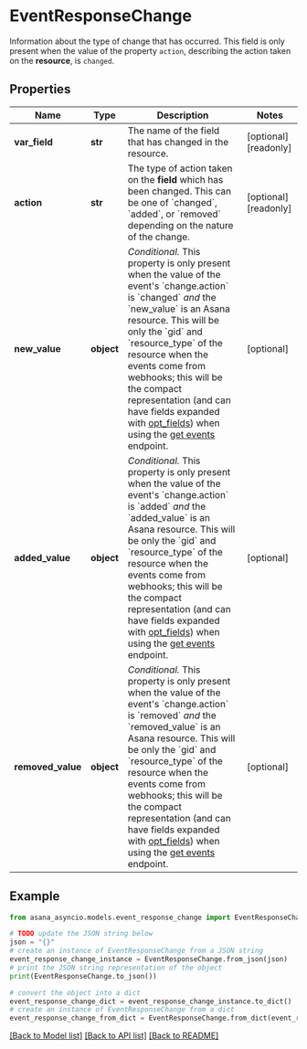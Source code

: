 # EventResponseChange

Information about the type of change that has occurred. This field is only present when the value of the property `action`, describing the action taken on the **resource**, is `changed`.

## Properties

Name | Type | Description | Notes
------------ | ------------- | ------------- | -------------
**var_field** | **str** | The name of the field that has changed in the resource. | [optional] [readonly] 
**action** | **str** | The type of action taken on the **field** which has been changed.  This can be one of &#x60;changed&#x60;, &#x60;added&#x60;, or &#x60;removed&#x60; depending on the nature of the change. | [optional] [readonly] 
**new_value** | **object** | *Conditional.* This property is only present when the value of the event&#39;s &#x60;change.action&#x60; is &#x60;changed&#x60; _and_ the &#x60;new_value&#x60; is an Asana resource. This will be only the &#x60;gid&#x60; and &#x60;resource_type&#x60; of the resource when the events come from webhooks; this will be the compact representation (and can have fields expanded with [opt_fields](/docs/inputoutput-options)) when using the [get events](/reference/getevents) endpoint. | [optional] 
**added_value** | **object** | *Conditional.* This property is only present when the value of the event&#39;s &#x60;change.action&#x60; is &#x60;added&#x60; _and_ the &#x60;added_value&#x60; is an Asana resource. This will be only the &#x60;gid&#x60; and &#x60;resource_type&#x60; of the resource when the events come from webhooks; this will be the compact representation (and can have fields expanded with [opt_fields](/docs/inputoutput-options)) when using the [get events](/reference/getevents) endpoint. | [optional] 
**removed_value** | **object** | *Conditional.* This property is only present when the value of the event&#39;s &#x60;change.action&#x60; is &#x60;removed&#x60; _and_ the &#x60;removed_value&#x60; is an Asana resource. This will be only the &#x60;gid&#x60; and &#x60;resource_type&#x60; of the resource when the events come from webhooks; this will be the compact representation (and can have fields expanded with [opt_fields](/docs/inputoutput-options)) when using the [get events](/reference/getevents) endpoint. | [optional] 

## Example

```python
from asana_asyncio.models.event_response_change import EventResponseChange

# TODO update the JSON string below
json = "{}"
# create an instance of EventResponseChange from a JSON string
event_response_change_instance = EventResponseChange.from_json(json)
# print the JSON string representation of the object
print(EventResponseChange.to_json())

# convert the object into a dict
event_response_change_dict = event_response_change_instance.to_dict()
# create an instance of EventResponseChange from a dict
event_response_change_from_dict = EventResponseChange.from_dict(event_response_change_dict)
```
[[Back to Model list]](../README.md#documentation-for-models) [[Back to API list]](../README.md#documentation-for-api-endpoints) [[Back to README]](../README.md)


